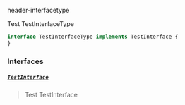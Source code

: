 header-interfacetype

Test TestInterfaceType

```graphql
interface TestInterfaceType implements TestInterface {
}
```


### Interfaces

##### [`TestInterface`](#) 
> Test TestInterface
> 



